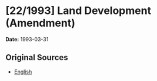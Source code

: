 # [22/1993] Land Development (Amendment)

**Date:** 1993-03-31

## Original Sources

- [English](https://documents.gov.lk/view/acts/1993/3/22-1993_E.pdf)
